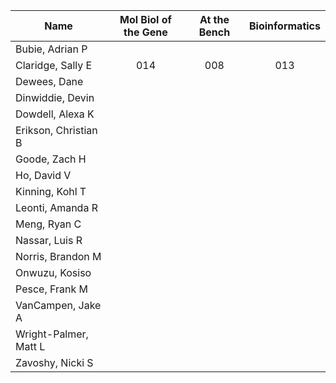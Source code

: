 | Name | Mol Biol of the Gene | At the Bench | Bioinformatics |
|---|:---:|:---:|:---:|
| Bubie, Adrian P |  |  |  |
| Claridge, Sally E | 014 | 008 | 013 |
| Dewees, Dane |  |  |  |
| Dinwiddie, Devin |  |  |  |
| Dowdell, Alexa K |  |  |  |
| Erikson, Christian B |  |  |  |
| Goode, Zach H |  |  |  |
| Ho, David V |  |  |  |
| Kinning, Kohl T |  |  |  |
| Leonti, Amanda R |  |  |  |
| Meng, Ryan C |  |  |  |
| Nassar, Luis R |  |  |  |
| Norris, Brandon M |  |  |  |
| Onwuzu, Kosiso |  |  |  |
| Pesce, Frank M |  |  |  |
| VanCampen, Jake A |  |  |  |
| Wright-Palmer, Matt L |  |  |  |
| Zavoshy, Nicki S |  |  |  |
